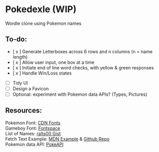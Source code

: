 # Pokedexle (WIP)
 Wordle clone using Pokemon names

## To-do:
- [ x ] Generate Letterboxes across 6 rows and n columns (n = name length)
- [ x ] Allow user input, one box at a time
- [ x ] Initiate end of line word checks, with yellow & green responses
- [ x ] Handle Win/Loss states
- [ ] Tidy UI
- [ ] Design a Favicon
- [ ] Optional: experiment with Pokemon data APIs? (Types, Pictures)

## Resources:
Pokemon Font: [CDN Fonts](https://www.cdnfonts.com/pokemon-solid.font)\
Gameboy Font: [Fontspace](https://www.fontspace.com/gbboot-font-f2385)\
List of Names: [ralts00 Gist](https://gist.github.com/ralts00/31415709fb34c1b2ec556c396efc3d80)\
Fetch Text Example: [MDN Example](https://mdn.github.io/dom-examples/fetch/fetch-text/) & [Github Repo](https://github.com/mdn/dom-examples/tree/main/fetch/fetch-text)\
Pokemon data API: [PokeAPI](https://pokeapi.co)
